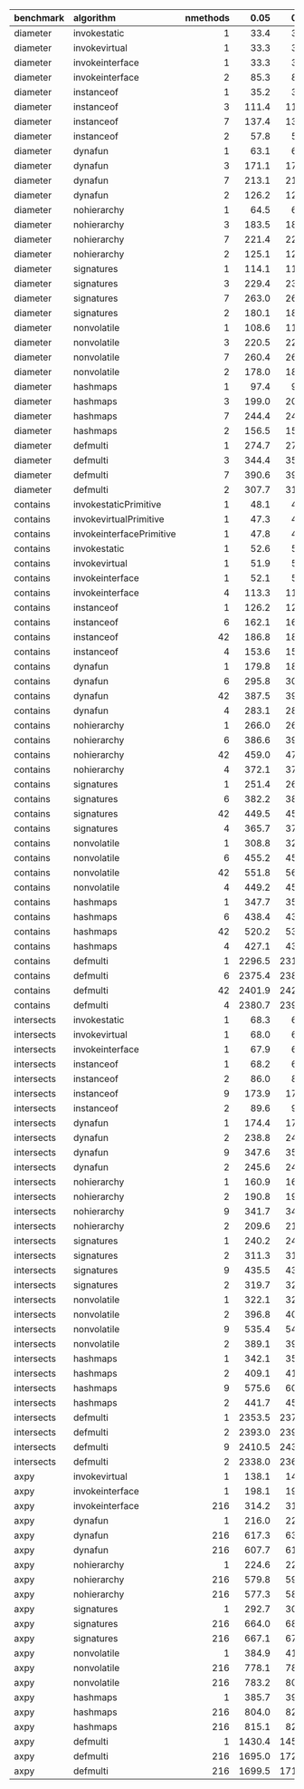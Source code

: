 |benchmark  |algorithm                | nmethods|   0.05|   0.50|   0.95|   mean|
|:----------|:------------------------|--------:|------:|------:|------:|------:|
|diameter   |invokestatic             |        1|   33.4|   33.8|   33.8|   33.7|
|diameter   |invokevirtual            |        1|   33.3|   33.5|   33.6|   33.5|
|diameter   |invokeinterface          |        1|   33.3|   33.4|   34.7|   33.7|
|diameter   |invokeinterface          |        2|   85.3|   86.1|   87.0|   86.1|
|diameter   |instanceof               |        1|   35.2|   35.4|   35.7|   35.5|
|diameter   |instanceof               |        3|  111.4|  111.8|  113.0|  112.2|
|diameter   |instanceof               |        7|  137.4|  138.6|  139.1|  138.3|
|diameter   |instanceof               |        2|   57.8|   58.6|   58.6|   58.3|
|diameter   |dynafun                  |        1|   63.1|   63.0|   64.9|   63.8|
|diameter   |dynafun                  |        3|  171.1|  172.7|  175.5|  173.2|
|diameter   |dynafun                  |        7|  213.1|  214.5|  220.1|  216.7|
|diameter   |dynafun                  |        2|  126.2|  127.1|  129.8|  127.9|
|diameter   |nohierarchy              |        1|   64.5|   65.8|   66.4|   65.6|
|diameter   |nohierarchy              |        3|  183.5|  185.1|  190.3|  186.8|
|diameter   |nohierarchy              |        7|  221.4|  225.5|  232.0|  226.5|
|diameter   |nohierarchy              |        2|  125.1|  126.7|  128.5|  126.7|
|diameter   |signatures               |        1|  114.1|  118.5|  121.9|  118.3|
|diameter   |signatures               |        3|  229.4|  232.9|  236.7|  233.3|
|diameter   |signatures               |        7|  263.0|  267.8|  272.1|  266.7|
|diameter   |signatures               |        2|  180.1|  183.0|  186.4|  183.3|
|diameter   |nonvolatile              |        1|  108.6|  111.9|  115.3|  111.8|
|diameter   |nonvolatile              |        3|  220.5|  222.7|  228.0|  224.3|
|diameter   |nonvolatile              |        7|  260.4|  266.9|  270.0|  265.3|
|diameter   |nonvolatile              |        2|  178.0|  183.8|  185.5|  181.8|
|diameter   |hashmaps                 |        1|   97.4|   99.5|  102.2|   99.9|
|diameter   |hashmaps                 |        3|  199.0|  205.0|  206.0|  202.5|
|diameter   |hashmaps                 |        7|  244.4|  245.7|  255.0|  249.7|
|diameter   |hashmaps                 |        2|  156.5|  158.8|  162.3|  159.1|
|diameter   |defmulti                 |        1|  274.7|  277.6|  284.1|  279.3|
|diameter   |defmulti                 |        3|  344.4|  353.5|  355.5|  349.8|
|diameter   |defmulti                 |        7|  390.6|  396.6|  401.9|  396.2|
|diameter   |defmulti                 |        2|  307.7|  311.4|  319.9|  313.8|
|contains   |invokestaticPrimitive    |        1|   48.1|   48.3|   48.5|   48.3|
|contains   |invokevirtualPrimitive   |        1|   47.3|   47.9|   48.1|   47.8|
|contains   |invokeinterfacePrimitive |        1|   47.8|   48.0|   53.3|   49.9|
|contains   |invokestatic             |        1|   52.6|   53.0|   53.2|   53.0|
|contains   |invokevirtual            |        1|   51.9|   52.3|   52.3|   52.1|
|contains   |invokeinterface          |        1|   52.1|   52.2|   63.2|   57.0|
|contains   |invokeinterface          |        4|  113.3|  113.8|  114.3|  113.8|
|contains   |instanceof               |        1|  126.2|  128.8|  129.7|  128.0|
|contains   |instanceof               |        6|  162.1|  164.8|  165.0|  163.6|
|contains   |instanceof               |       42|  186.8|  187.1|  190.5|  188.9|
|contains   |instanceof               |        4|  153.6|  154.8|  156.5|  155.0|
|contains   |dynafun                  |        1|  179.8|  184.1|  187.9|  183.6|
|contains   |dynafun                  |        6|  295.8|  300.4|  301.9|  298.9|
|contains   |dynafun                  |       42|  387.5|  390.3|  400.0|  393.1|
|contains   |dynafun                  |        4|  283.1|  287.2|  288.7|  286.1|
|contains   |nohierarchy              |        1|  266.0|  267.5|  279.9|  273.1|
|contains   |nohierarchy              |        6|  386.6|  395.1|  398.6|  393.1|
|contains   |nohierarchy              |       42|  459.0|  472.3|  478.6|  469.5|
|contains   |nohierarchy              |        4|  372.1|  379.2|  384.1|  378.4|
|contains   |signatures               |        1|  251.4|  261.1|  267.1|  260.2|
|contains   |signatures               |        6|  382.2|  386.2|  396.4|  389.6|
|contains   |signatures               |       42|  449.5|  453.0|  466.4|  457.9|
|contains   |signatures               |        4|  365.7|  375.4|  379.6|  372.4|
|contains   |nonvolatile              |        1|  308.8|  320.3|  325.1|  316.9|
|contains   |nonvolatile              |        6|  455.2|  458.2|  478.0|  465.3|
|contains   |nonvolatile              |       42|  551.8|  567.1|  576.9|  562.1|
|contains   |nonvolatile              |        4|  449.2|  455.0|  473.5|  462.3|
|contains   |hashmaps                 |        1|  347.7|  354.9|  364.2|  355.0|
|contains   |hashmaps                 |        6|  438.4|  439.4|  457.3|  448.2|
|contains   |hashmaps                 |       42|  520.2|  531.9|  547.0|  533.4|
|contains   |hashmaps                 |        4|  427.1|  439.9|  460.6|  445.4|
|contains   |defmulti                 |        1| 2296.5| 2310.0| 2331.5| 2312.8|
|contains   |defmulti                 |        6| 2375.4| 2384.0| 2409.9| 2392.9|
|contains   |defmulti                 |       42| 2401.9| 2421.0| 2428.4| 2414.7|
|contains   |defmulti                 |        4| 2380.7| 2394.8| 2410.5| 2395.1|
|intersects |invokestatic             |        1|   68.3|   68.6|   69.2|   68.7|
|intersects |invokevirtual            |        1|   68.0|   68.4|   68.7|   68.4|
|intersects |invokeinterface          |        1|   67.9|   68.3|   69.6|   68.7|
|intersects |instanceof               |        1|   68.2|   69.0|   69.2|   68.7|
|intersects |instanceof               |        2|   86.0|   86.3|   86.9|   86.4|
|intersects |instanceof               |        9|  173.9|  175.8|  176.4|  175.3|
|intersects |instanceof               |        2|   89.6|   90.2|   92.3|   90.7|
|intersects |dynafun                  |        1|  174.4|  178.5|  184.0|  178.8|
|intersects |dynafun                  |        2|  238.8|  244.5|  248.2|  243.4|
|intersects |dynafun                  |        9|  347.6|  353.1|  356.4|  352.2|
|intersects |dynafun                  |        2|  245.6|  249.3|  253.7|  249.2|
|intersects |nohierarchy              |        1|  160.9|  167.3|  167.8|  164.3|
|intersects |nohierarchy              |        2|  190.8|  195.5|  197.1|  193.8|
|intersects |nohierarchy              |        9|  341.7|  344.7|  349.8|  345.3|
|intersects |nohierarchy              |        2|  209.6|  212.7|  215.3|  212.4|
|intersects |signatures               |        1|  240.2|  247.5|  254.7|  247.1|
|intersects |signatures               |        2|  311.3|  314.4|  324.7|  317.5|
|intersects |signatures               |        9|  435.5|  437.2|  451.1|  443.5|
|intersects |signatures               |        2|  319.7|  320.5|  331.1|  325.6|
|intersects |nonvolatile              |        1|  322.1|  327.8|  338.0|  329.2|
|intersects |nonvolatile              |        2|  396.8|  408.4|  420.6|  407.5|
|intersects |nonvolatile              |        9|  535.4|  549.7|  563.1|  549.4|
|intersects |nonvolatile              |        2|  389.1|  399.8|  408.6|  399.8|
|intersects |hashmaps                 |        1|  342.1|  350.2|  365.0|  352.4|
|intersects |hashmaps                 |        2|  409.1|  416.1|  431.0|  418.2|
|intersects |hashmaps                 |        9|  575.6|  600.1|  602.9|  589.7|
|intersects |hashmaps                 |        2|  441.7|  455.9|  466.3|  453.6|
|intersects |defmulti                 |        1| 2353.5| 2370.3| 2384.3| 2370.9|
|intersects |defmulti                 |        2| 2393.0| 2396.2| 2426.2| 2409.6|
|intersects |defmulti                 |        9| 2410.5| 2432.9| 2441.9| 2426.9|
|intersects |defmulti                 |        2| 2338.0| 2362.9| 2371.0| 2353.3|
|axpy       |invokevirtual            |        1|  138.1|  141.6|  143.1|  141.6|
|axpy       |invokeinterface          |        1|  198.1|  199.4|  200.7|  199.4|
|axpy       |invokeinterface          |      216|  314.2|  319.0|  331.4|  322.5|
|axpy       |dynafun                  |        1|  216.0|  220.6|  227.7|  220.9|
|axpy       |dynafun                  |      216|  617.3|  636.2|  635.1|  625.4|
|axpy       |dynafun                  |      216|  607.7|  612.0|  625.9|  616.1|
|axpy       |nohierarchy              |        1|  224.6|  229.6|  234.5|  229.5|
|axpy       |nohierarchy              |      216|  579.8|  590.6|  599.5|  589.1|
|axpy       |nohierarchy              |      216|  577.3|  586.4|  595.9|  584.8|
|axpy       |signatures               |        1|  292.7|  304.1|  311.4|  302.1|
|axpy       |signatures               |      216|  664.0|  682.5|  683.8|  674.4|
|axpy       |signatures               |      216|  667.1|  679.5|  690.8|  678.7|
|axpy       |nonvolatile              |        1|  384.9|  411.0|  409.7|  397.3|
|axpy       |nonvolatile              |      216|  778.1|  786.9|  806.6|  792.7|
|axpy       |nonvolatile              |      216|  783.2|  806.0|  817.0|  800.4|
|axpy       |hashmaps                 |        1|  385.7|  391.0|  409.1|  397.0|
|axpy       |hashmaps                 |      216|  804.0|  824.3|  837.6|  821.1|
|axpy       |hashmaps                 |      216|  815.1|  828.0|  899.9|  844.2|
|axpy       |defmulti                 |        1| 1430.4| 1458.7| 1474.4| 1450.8|
|axpy       |defmulti                 |      216| 1695.0| 1722.4| 1744.5| 1720.5|
|axpy       |defmulti                 |      216| 1699.5| 1715.1| 1750.2| 1721.8|

